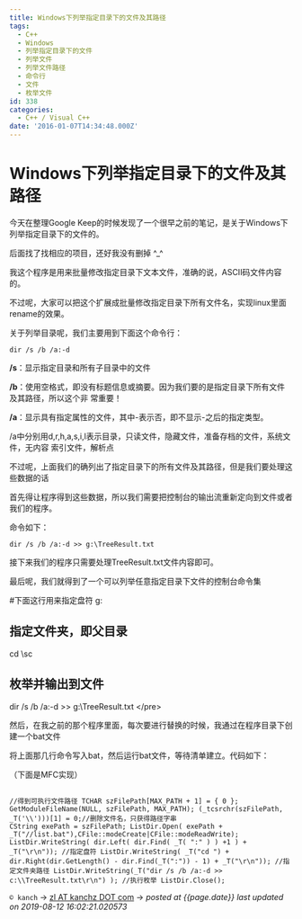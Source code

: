 ```yaml
---
title: Windows下列举指定目录下的文件及其路径
tags:
  - C++
  - Windows
  - 列举指定目录下的文件
  - 列举文件
  - 列举文件路径
  - 命令行
  - 文件
  - 枚举文件
id: 338
categories:
  - C++ / Visual C++
date: '2016-01-07T14:34:48.000Z'
---
```


# Windows下列举指定目录下的文件及其路径

今天在整理Google Keep的时候发现了一个很早之前的笔记，是关于Windows下列举指定目录下的文件的。

后面找了找相应的项目，还好我没有删掉 ^\_^

我这个程序是用来批量修改指定目录下文本文件，准确的说，ASCII码文件内容的。

不过呢，大家可以把这个扩展成批量修改指定目录下所有文件名，实现linux里面rename的效果。

关于列举目录呢，我们主要用到下面这个命令行：

```
dir /s /b /a:-d
```

**/s**：显示指定目录和所有子目录中的文件

**/b**：使用空格式，即没有标题信息或摘要。因为我们要的是指定目录下所有文件及其路径，所以这个非 常重要！

**/a**：显示具有指定属性的文件，其中-表示否，即不显示-之后的指定类型。

/a中分别用d,r,h,a,s,i,l表示目录，只读文件，隐藏文件，准备存档的文件，系统文件，无内容 索引文件，解析点

不过呢，上面我们的确列出了指定目录下的所有文件及其路径，但是我们要处理这些数据的话

首先得让程序得到这些数据，所以我们需要把控制台的输出流重新定向到文件或者我们的程序。

命令如下：

```
dir /s /b /a:-d >> g:\TreeResult.txt
```

接下来我们的程序只需要处理TreeResult.txt文件内容即可。

最后呢，我们就得到了一个可以列举任意指定目录下文件的控制台命令集

\#下面这行用来指定盘符 g:

## 指定文件夹，即父目录

cd \sc

## 枚举并输出到文件

dir /s /b /a:-d &gt;&gt; g:\TreeResult.txt &lt;/pre&gt;  

然后，在我之前的那个程序里面，每次要进行替换的时候，我通过在程序目录下创建一个bat文件

将上面那几行命令写入bat，然后运行bat文件，等待清单建立。代码如下：

（下面是MFC实现）

```
  
//得到可执行文件路径 TCHAR szFilePath[MAX_PATH + 1] = { 0 }; GetModuleFileName(NULL, szFilePath, MAX_PATH); (_tcsrchr(szFilePath, _T('\\')))[1] = 0;//删除文件名，只获得路径字串  
CString exePath = szFilePath; ListDir.Open( exePath + _T("//list.bat"),CFile::modeCreate|CFile::modeReadWrite); ListDir.WriteString( dir.Left( dir.Find( _T( ":" ) ) +1 ) + _T("\r\n")); //指定盘符 ListDir.WriteString( _T("cd ") + dir.Right(dir.GetLength() - dir.Find(_T(":")) - 1) + _T("\r\n")); //指定文件夹路径 ListDir.WriteString(_T("dir /s /b /a:-d >> c:\\TreeResult.txt\r\n") ); //执行枚举 ListDir.Close(); 
```



`© kanch` → [zl AT kanchz DOT com](kanchisme@gmail.com) → _posted at {{page.date}}_
_last updated on 2019-08-12 16:02:21.020573_